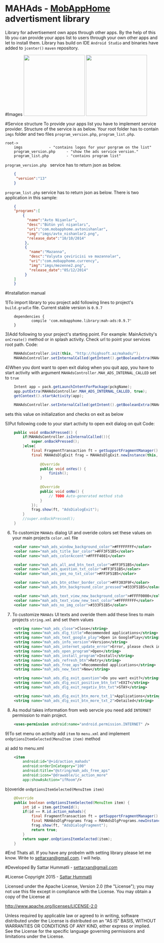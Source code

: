 # MAHAds - <a href="https://play.google.com/store/apps/developer?id=MobAppHome">MobAppHome</a>  advertisment library 

Library for advertisement own apps through other apps.
By the help of this lib you can provide your apps list to users through your own other apps and let to install them. Library has build on IDE `Android Studio` and binaries have added to `jcenter()`  `maven` repository.

#Images
<img src="https://github.com/settarxan/MAHAds/blob/master/imgs/exit_dlg.png" width="200px"/>
<img src="https://github.com/settarxan/MAHAds/blob/master/imgs/programs_dlg.png" width="200px"/>

#Service structure
To provide your apps list you have to implement service provider. Structure of the service is as below. Your root folder has to contain `imgs` folder and two files `program_version.php`, `program_list.php`.

``` 
root->
    imgs			- "contains logos for your porgram on the list"
    program_version.php 	- "show the ads service version."
    program_list.php 		- "contains program list"
```
 
 `program_version.php ` service has to return json as below. 

```json
	{
	 "version":"13"
	}
```

 `program_list.php` service has to return json as below. There is two  application in this sample:
  
```json
	{
	"programs":[ 
		{
		  "name":"Avto Nişanlar", 
		  "desc":"Bütün yol nişanları", 
		  "uri":"com.mobapphome.avtonishanlar",  
		  "img":"imgs/avto_nishanlar2.png", 
		  "release_date":"10/10/2014"
		 },
		 {
		   "name":"Məzənnə", 
		   "desc":"Valyuta çeviricisi və məzənnələr", 
		   "uri":"com.mobapphome.currency",  
		   "img":"imgs/mezenne2.png", 
		   "release_date":"05/12/2014"
		 }
	]
	}
```

  
#Installation manual

1)To import library to you project add following lines to project's `build.gradle` file. Current stable version is `0.9.7`

```
	dependencies {
    		compile 'com.mobapphome.library:mah-ads:0.9.7'
	}
```

3)Add following to your project's starting point. For example: MainActivity's `onCreate()` method or in splash activity. Check url to point your services root path.
Code: 
```java
	MAHAdsController.init(this, "http://highsoft.az/mahads/");
	MAHAdsController.setInternalCalled(getIntent().getBooleanExtra(MAHAdsController.MAH_ADS_INTERNAL_CALLED, false));
```


4)When you dont want to open exit dialog when you quit app, you have to start activity with argument `MAHAdsController.MAH_ADS_INTERNAL_CALLED` set to `true`
```java
	Intent app = pack.getLaunchIntentForPackage(pckgName);
	app.putExtra(MAHAdsController.MAH_ADS_INTERNAL_CALLED, true);
	getContext().startActivity(app);						
```

```java
	MAHAdsController.setInternalCalled(getIntent().getBooleanExtra(MAHAdsController.MAH_ADS_INTERNAL_CALLED, false));
```
sets this value on initialization and checks on exit as below

5)Put following code to your start activity to open exit dialog on quit
Code:	
```java
	public void onBackPressed() {
		if(MAHAdsController.isInternalCalled()){
			super.onBackPressed();
		}else{
			final FragmentTransaction ft = getSupportFragmentManager().beginTransaction(); //get the fragment
			final MAHAdsDlgExit frag = MAHAdsDlgExit.newInstance(this, new ExitListiner() {
			
				@Override
				public void onYes() {
					finish();	
				}
			
				@Override
				public void onNo() {
					// TODO Auto-generated method stub
				}
			});
			frag.show(ft, "AdsDialogExit");		
		}	
		//super.onBackPressed();
	}
```

6) To customize `MAHAds` dialog UI and overide colors set these values on your main projects `color.xml` file
```xml
    <color name="mah_ads_window_background_color">#FFFFFFFF</color>
    <color name="mah_ads_title_bar_color">#FF3F51B5</color>
    <color name="mah_ads_colorAccent">#FFFF4081</color>

    <color name="mah_ads_all_and_btn_text_color">#FF3F51B5</color>
    <color name="mah_ads_question_txt_color">#FF3F51B5</color>
    <color name="mah_ads_yes_no_txt_color">#FF3F51B5</color>

    <color name="mah_ads_btn_other_border_color">#FF303F9F</color>
    <color name="mah_ads_btn_background_color_pressed">#333F51B5</color>

    <color name="mah_ads_text_view_new_background_color">#FFFF0000</color>
    <color name="mah_ads_text_view_new_text_color">#FFFFFFFF</color>
    <color name="mah_ads_no_img_color">#333F51B5</color>			
```

7) To customize `MAHAds` UI texts and overide them add these lines to main projects `string.xml` and set them values

```xml
    <string name="mah_ads_close">Close</string>
    <string name="mah_ads_dlg_title">Recommended applications</string>
    <string name="mah_ads_text_google_play">Open in GooglePlay</string>
    <string name="mah_ads_info_version">Version</string>
    <string name="mah_ads_internet_update_error">Error, please check internet connection or link</string>
    <string name="mah_ads_open_program">Open</string>
    <string name="mah_ads_install_program">Install</string>
    <string name="mah_ads_refresh_btn">Retry</string>
    <string name="mah_ads_free_aps">Recommended applications</string>
    <string name="mah_ads_new_text">New</string>

    <string name="mah_ads_dlg_exit_question">Do you want exit?</string>
    <string name="mah_ads_dlg_exit_positive_btn_txt">EXIT</string>
    <string name="mah_ads_dlg_exit_negativ_btn_txt">STAY</string>

    <string name="mah_ads_dlg_exit_btn_more_txt_1">Applications</string>
    <string name="mah_ads_dlg_exit_btn_more_txt_2">Detailed</string>
```
    	
8) As modul takes information from web servcie you need add `INTERNET` permission to main project.
```xml
	<uses-permission android:name="android.permission.INTERNET" />
```

9)To set menu on activity add `item` to `menu.xml` and implement `onOptionsItemSelected(MenuItem item)` method

   a) add to menu.xml
```xml
	<item
        android:id="@+id/action_mahads"
        android:orderInCategory="100"
        android:title="@string/mah_ads_free_aps"
        android:icon="@drawable/ic_action_more"
        app:showAsAction="ifRoom"/> 
```
	
   b)overide `onOptionsItemSelected(MenuItem item)`
```java
	@Override
	public boolean onOptionsItemSelected(MenuItem item) {
		int id = item.getItemId();
		if(id == R.id.action_mahads){
			final FragmentTransaction ft = getSupportFragmentManager().beginTransaction(); 
			final MAHAdsDlgPrograms frag = MAHAdsDlgPrograms.newInstance(this);
			frag.show(ft, "AdsDialogFragment");
			return true;			
		}
		return super.onOptionsItemSelected(item);
	}
```

#End
Thats all. If you have any probelm with setting library please let me know. Write to settarxan@gmail.com. I will help.

#Developed By
Sattar Hummatli - settarxan@gmail.com


#License
Copyright 2015  - <a href="https://www.linkedin.com/in/hummatli">Sattar Hummatli</a>   

Licensed under the Apache License, Version 2.0 (the "License");
you may not use this file except in compliance with the License.
You may obtain a copy of the License at

   http://www.apache.org/licenses/LICENSE-2.0

Unless required by applicable law or agreed to in writing, software
distributed under the License is distributed on an "AS IS" BASIS,
WITHOUT WARRANTIES OR CONDITIONS OF ANY KIND, either express or implied.
See the License for the specific language governing permissions and
limitations under the License.
